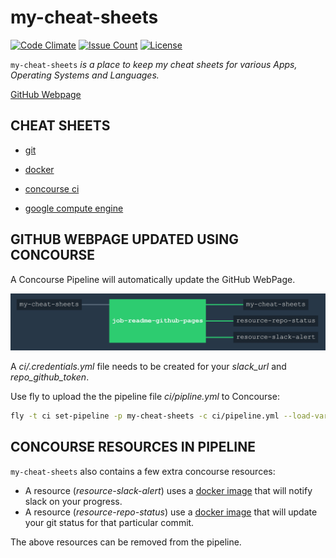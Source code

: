 # my-cheat-sheets

[![Code Climate](https://codeclimate.com/github/JeffDeCola/my-cheat-sheets/badges/gpa.svg)](https://codeclimate.com/github/JeffDeCola/my-cheat-sheets)
[![Issue Count](https://codeclimate.com/github/JeffDeCola/my-cheat-sheets/badges/issue_count.svg)](https://codeclimate.com/github/JeffDeCola/my-cheat-sheets/issues)
[![License](http://img.shields.io/:license-mit-blue.svg)](http://jeffdecola.mit-license.org)

`my-cheat-sheets` _is a place to keep my cheat sheets for various Apps,
Operating Systems and Languages._

[GitHub Webpage](https://jeffdecola.github.io/my-cheat-sheets/)

## CHEAT SHEETS

* [git](https://github.com/JeffDeCola/my-cheat-sheets/tree/master/git-cheat-sheet)

* [docker](https://github.com/JeffDeCola/my-cheat-sheets/tree/master/docker-cheat-sheet)

* [concourse ci](https://github.com/JeffDeCola/my-cheat-sheets/tree/master/concourse-ci-cheat-sheet)

* [google compute engine](https://github.com/JeffDeCola/my-cheat-sheets/tree/master/google-compute-engine-cheat-sheet)

## GITHUB WEBPAGE UPDATED USING CONCOURSE

A Concourse Pipeline will automatically update the GitHub WebPage.

![IMAGE - my-cheat-sheets concourse ci piepline - IMAGE](docs/pics/my-cheat-sheets-pipeline.jpg)

A _ci/.credentials.yml_ file needs to be created for your _slack_url_ and _repo_github_token_.

Use fly to upload the the pipeline file _ci/pipline.yml_ to Concourse:

```bash
fly -t ci set-pipeline -p my-cheat-sheets -c ci/pipeline.yml --load-vars-from ci/.credentials.yml
```

## CONCOURSE RESOURCES IN PIPELINE

`my-cheat-sheets` also contains a few extra concourse resources:

* A resource (_resource-slack-alert_) uses a [docker image](https://hub.docker.com/r/cfcommunity/slack-notification-resource)
  that will notify slack on your progress.
* A resource (_resource-repo-status_) use a [docker image](https://hub.docker.com/r/dpb587/github-status-resource)
  that will update your git status for that particular commit.

The above resources can be removed from the pipeline.
